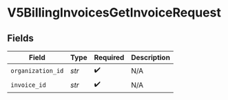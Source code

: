 # V5BillingInvoicesGetInvoiceRequest


## Fields

| Field              | Type               | Required           | Description        |
| ------------------ | ------------------ | ------------------ | ------------------ |
| `organization_id`  | *str*              | :heavy_check_mark: | N/A                |
| `invoice_id`       | *str*              | :heavy_check_mark: | N/A                |